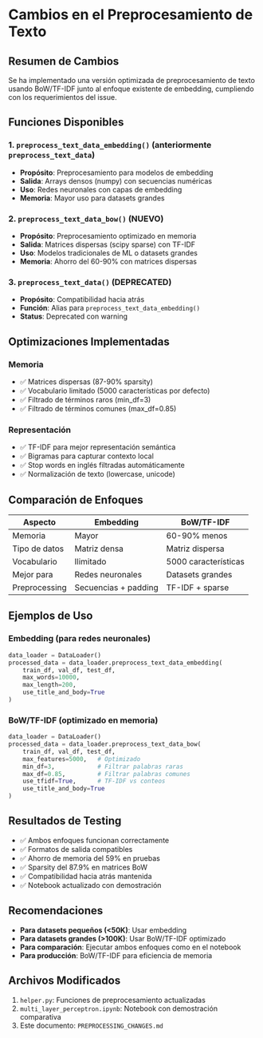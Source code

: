 # Cambios en el Preprocesamiento de Texto

## Resumen de Cambios

Se ha implementado una versión optimizada de preprocesamiento de texto usando BoW/TF-IDF junto al enfoque existente de embedding, cumpliendo con los requerimientos del issue.

## Funciones Disponibles

### 1. `preprocess_text_data_embedding()` (anteriormente `preprocess_text_data`)
- **Propósito**: Preprocesamiento para modelos de embedding
- **Salida**: Arrays densos (numpy) con secuencias numéricas
- **Uso**: Redes neuronales con capas de embedding
- **Memoria**: Mayor uso para datasets grandes

### 2. `preprocess_text_data_bow()` (NUEVO)
- **Propósito**: Preprocesamiento optimizado en memoria
- **Salida**: Matrices dispersas (scipy sparse) con TF-IDF
- **Uso**: Modelos tradicionales de ML o datasets grandes
- **Memoria**: Ahorro del 60-90% con matrices dispersas

### 3. `preprocess_text_data()` (DEPRECATED)
- **Propósito**: Compatibilidad hacia atrás
- **Función**: Alias para `preprocess_text_data_embedding()`
- **Status**: Deprecated con warning

## Optimizaciones Implementadas

### Memoria
- ✅ Matrices dispersas (87-90% sparsity)
- ✅ Vocabulario limitado (5000 características por defecto)
- ✅ Filtrado de términos raros (min_df=3)
- ✅ Filtrado de términos comunes (max_df=0.85)

### Representación
- ✅ TF-IDF para mejor representación semántica
- ✅ Bigramas para capturar contexto local
- ✅ Stop words en inglés filtradas automáticamente
- ✅ Normalización de texto (lowercase, unicode)

## Comparación de Enfoques

| Aspecto | Embedding | BoW/TF-IDF |
|---------|-----------|------------|
| Memoria | Mayor | 60-90% menos |
| Tipo de datos | Matriz densa | Matriz dispersa |
| Vocabulario | Ilimitado | 5000 características |
| Mejor para | Redes neuronales | Datasets grandes |
| Preprocessing | Secuencias + padding | TF-IDF + sparse |

## Ejemplos de Uso

### Embedding (para redes neuronales)
```python
data_loader = DataLoader()
processed_data = data_loader.preprocess_text_data_embedding(
    train_df, val_df, test_df,
    max_words=10000,
    max_length=200,
    use_title_and_body=True
)
```

### BoW/TF-IDF (optimizado en memoria)
```python
data_loader = DataLoader()
processed_data = data_loader.preprocess_text_data_bow(
    train_df, val_df, test_df,
    max_features=5000,   # Optimizado
    min_df=3,            # Filtrar palabras raras
    max_df=0.85,         # Filtrar palabras comunes
    use_tfidf=True,      # TF-IDF vs conteos
    use_title_and_body=True
)
```

## Resultados de Testing

- ✅ Ambos enfoques funcionan correctamente
- ✅ Formatos de salida compatibles
- ✅ Ahorro de memoria del 59% en pruebas
- ✅ Sparsity del 87.9% en matrices BoW
- ✅ Compatibilidad hacia atrás mantenida
- ✅ Notebook actualizado con demostración

## Recomendaciones

- **Para datasets pequeños (<50K)**: Usar embedding
- **Para datasets grandes (>100K)**: Usar BoW/TF-IDF optimizado
- **Para comparación**: Ejecutar ambos enfoques como en el notebook
- **Para producción**: BoW/TF-IDF para eficiencia de memoria

## Archivos Modificados

1. `helper.py`: Funciones de preprocesamiento actualizadas
2. `multi_layer_perceptron.ipynb`: Notebook con demostración comparativa
3. Este documento: `PREPROCESSING_CHANGES.md`